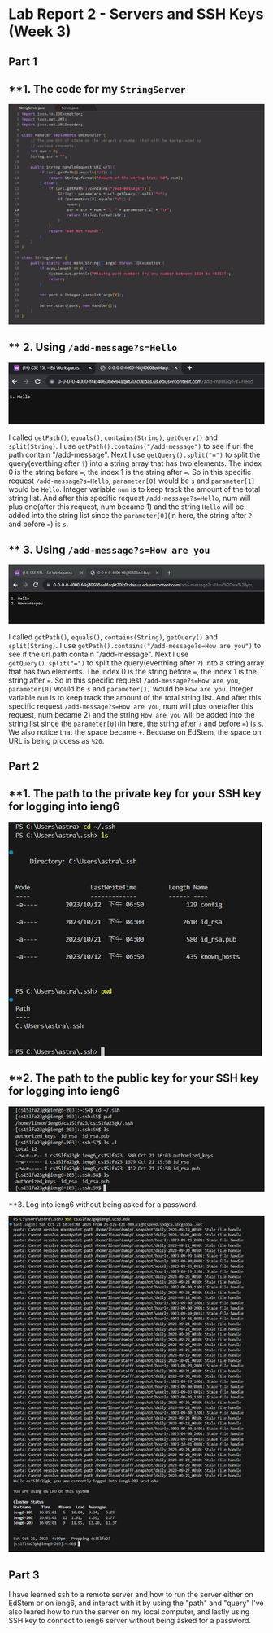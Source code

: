 # Lab Report 2 - Servers and SSH Keys (Week 3)
## Part 1 
**1. The code for my `StringServer`
---
![Image](CodeForStringServer.png)


** 2. Using `/add-message?s=Hello`
---
![Image](1Using'Hello'.png)

I called `getPath()`, `equals()`, `contains(String)`, `getQuery()` and `split(String)`. I use `getPath().contains("/add-message")` to see if url the path contain "/add-message". Next I use `getQuery().split("=")` to split the query(everthing after `?`) into a string array that has two elements. The index 0 is the string before `=`, the index 1 is the string after `=`. So in this specific request `/add-message?s=Hello`, `parameter[0]` would be `s` and `parameter[1]` would be `Hello`. Integer variable `num` is to keep track the amount of the total string list. And after this specific request `/add-message?s=Hello`, num will plus one(after this request, num became 1) and the string `Hello` will be added into the string list since the `parameter[0]`(in here, the string after `?` and before `=`) is `s`.

** 3. Using `/add-message?s=How are you`
---
![Image](2Using'How_are_you'.png)

I called `getPath()`, `equals()`, `contains(String)`, `getQuery()` and `split(String)`. I use `getPath().contains("/add-message?s=How are you")` to see if the url path contain "/add-message". Next I use `getQuery().split("=")` to split the query(everthing after `?`) into a string array that has two elements. The index 0 is the string before `=`, the index 1 is the string after `=`. So in this specific request `/add-message?s=How are you`, `parameter[0]` would be `s` and `parameter[1]` would be `How are you`. Integer variable `num` is to keep track the amount of the total string list. And after this specific request `/add-message?s=How are you`, num will plus one(after this request, num became 2) and the string `How are you` will be added into the string list since the `parameter[0]`(in here, the string after `?` and before `=`) is `s`. We also notice that the space became `+`. Becuase on EdStem, the space on URL is being process as `%20`.


## Part 2
**1. The path to the private key for your SSH key for logging into ieng6
---
![Image](3PrivateKey.png)

**2. The path to the public key for your SSH key for logging into ieng6
---
![Image](4PublicKey.png)

**3. Log into ieng6 without being asked for a password.

![Image](5LoginWithoutPassword.png)

## Part 3
I have learned ssh to a remote server and how to run the server either on EdStem or on ieng6, and interact with it by using the "path" and "query" I've also leared how to run the server on my local computer, and lastly using SSH key to connect to ieng6 server without being asked for a password.
